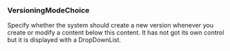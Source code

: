 ### VersioningModeChoice

Specify whether the system should create a new version whenever you create or modify a content below this content. It has not got its own control but it is displayed with a DropDownList.